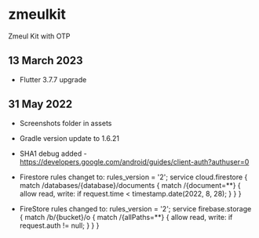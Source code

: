 # zmeulkit

Zmeul Kit with OTP

## 13 March 2023
- Flutter 3.7.7 upgrade

## 31 May 2022

- Screenshots folder in assets
- Gradle version update to 1.6.21
- SHA1 debug added - https://developers.google.com/android/guides/client-auth?authuser=0
- Firestore rules changet to:
    rules_version = '2';
    service cloud.firestore {
      match /databases/{database}/documents {
        match /{document=**} {
          allow read, write: if
              request.time < timestamp.date(2022, 8, 28);
        }
      }
    }

- FireStore rules changed to:
    rules_version = '2';
    service firebase.storage {
      match /b/{bucket}/o {
        match /{allPaths=**} {
          allow read, write: if request.auth != null;
        }
      }
    }

